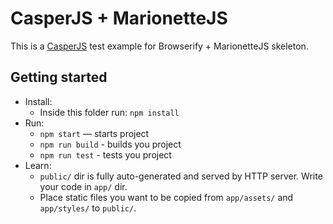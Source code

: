 # CasperJS + MarionetteJS

This is a [CasperJS](http://casperjs.org/) test example for Browserify + MarionetteJS skeleton.

## Getting started

* Install:
    * Inside this folder run: `npm install`
* Run:
    * `npm start` — starts project
    * `npm run build` - builds you project
    * `npm run test` - tests you project
* Learn:
    * `public/` dir is fully auto-generated and served by HTTP server.  Write your code in `app/` dir.
    * Place static files you want to be copied from `app/assets/` and `app/styles/` to `public/`.
